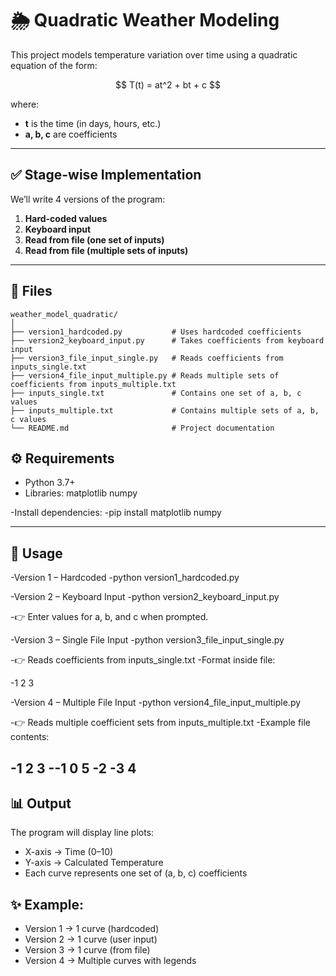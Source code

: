 # 🌦️ Quadratic Weather Modeling

This project models temperature variation over time using a quadratic equation of the form:

<div align="center">
$$
T(t) = at^2 + bt + c
$$
</div>

where:
- **t** is the time (in days, hours, etc.)
- **a, b, c** are coefficients

---

## ✅ Stage-wise Implementation
We’ll write 4 versions of the program:
1. **Hard-coded values**
2. **Keyboard input**
3. **Read from file (one set of inputs)**
4. **Read from file (multiple sets of inputs)**

---

## 📂 Files

```text
weather_model_quadratic/
│
├── version1_hardcoded.py           # Uses hardcoded coefficients
├── version2_keyboard_input.py      # Takes coefficients from keyboard input
├── version3_file_input_single.py   # Reads coefficients from inputs_single.txt
├── version4_file_input_multiple.py # Reads multiple sets of coefficients from inputs_multiple.txt
├── inputs_single.txt               # Contains one set of a, b, c values
├── inputs_multiple.txt             # Contains multiple sets of a, b, c values
└── README.md                       # Project documentation
```
## ⚙️ Requirements
- Python 3.7+
- Libraries:
    matplotlib
    numpy

-Install dependencies:
-pip install matplotlib numpy

---
## 🚀 Usage
-Version 1 – Hardcoded
-python version1_hardcoded.py

-Version 2 – Keyboard Input
-python version2_keyboard_input.py


-👉 Enter values for a, b, and c when prompted.

-Version 3 – Single File Input
-python version3_file_input_single.py


-👉 Reads coefficients from inputs_single.txt
-Format inside file:

-1 2 3

-Version 4 – Multiple File Input
-python version4_file_input_multiple.py


-👉 Reads multiple coefficient sets from inputs_multiple.txt
-Example file contents:

-1 2 3
--1 0 5
-2 -3 4
---

## 📊 Output
The program will display line plots:
- X-axis → Time (0–10)
- Y-axis → Calculated Temperature
- Each curve represents one set of (a, b, c) coefficients

## ✨ Example:
- Version 1 → 1 curve (hardcoded)
- Version 2 → 1 curve (user input)
- Version 3 → 1 curve (from file)
- Version 4 → Multiple curves with legends
